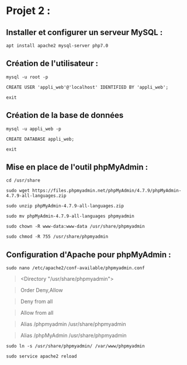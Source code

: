# Projet 2 : 

## Installer et configurer un serveur MySQL :

`apt install apache2 mysql-server php7.0`


## Création de l'utilisateur :

`mysql -u root -p`

`CREATE USER 'appli_web'@'localhost' IDENTIFIED BY 'appli_web';`

`exit`


## Création de la base de données

`mysql -u appli_web -p`

`CREATE DATABASE appli_web;`

`exit` 


## Mise en place de l'outil phpMyAdmin :

`cd /usr/share`

`sudo wget https://files.phpmyadmin.net/phpMyAdmin/4.7.9/phpMyAdmin-4.7.9-all-languages.zip`

`sudo unzip phpMyAdmin-4.7.9-all-languages.zip`

`sudo mv phpMyAdmin-4.7.9-all-languages phpmyadmin`

`sudo chown -R www-data:www-data /usr/share/phpmyadmin`

`sudo chmod -R 755 /usr/share/phpmyadmin`


## Configuration d'Apache pour phpMyAdmin : 

`sudo nano /etc/apache2/conf-available/phpmyadmin.conf`

> <Directory "/usr/share/phpmyadmin">

>    Order Deny,Allow

>    Deny from all

>    Allow from all

> </Directory>

>

>  Alias /phpmyadmin /usr/share/phpmyadmin

>  Alias /phpMyAdmin /usr/share/phpmyadmin

`sudo ln -s /usr/share/phpmyadmin/ /var/www/phpmyadmin`

`sudo service apache2 reload`
